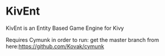 KivEnt
======

KivEnt is an Entity Based Game Engine for Kivy

Requires Cymunk in order to run: 
get the master branch from here:https://github.com/Kovak/cymunk
